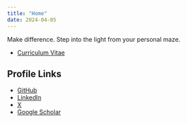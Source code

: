 ```yaml
---
title: "Home"
date: 2024-04-05
---
```


Make difference. Step into the light from your personal maze.

- [Curriculum Vitae](pdf/CV.pdf) <meta name="robots" content="noarchive">

## Profile Links
- [GitHub](https://github.com/budivoy)
- [LinkedIn](https://www.linkedin.com/in/aleksandr-popov-9523aa83)
- [ X ](https://x.com/xbudivoy)
- [Google Scholar](https://scholar.google.com/citations?view_op=list_works&hl=en&hl=en&user=vaPP57YAAAAJ&sortby=pubdate)
